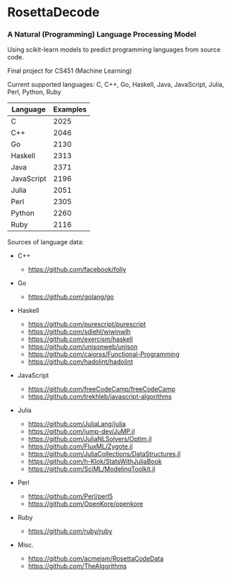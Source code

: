 # RosettaDecode
### A Natural (Programming) Language Processing Model

Using scikit-learn models to predict programming languages from source code.


Final project for CS451 (Machine Learning)


Current supported languages: C, C++, Go, Haskell, Java, JavaScript, Julia, Perl, Python, Ruby

| Language    | Examples    |
| ----------- | ----------- |
| C           | 2025        |
| C++         | 2046        |
| Go          | 2130        |
| Haskell     | 2313        |
| Java        | 2371        |
| JavaScript  | 2196        |
| Julia       | 2051        |
| Perl        | 2305        |
| Python      | 2260        |
| Ruby        | 2116        |

Sources of language data:
- C++
  - https://github.com/facebook/folly
  
- Go
  - https://github.com/golang/go
  
- Haskell
  - https://github.com/purescript/purescript
  - https://github.com/sdiehl/wiwinwlh
  - https://github.com/exercism/haskell
  - https://github.com/unisonweb/unison
  - https://github.com/caiorss/Functional-Programming
  - https://github.com/hadolint/hadolint
  
- JavaScript
  - https://github.com/freeCodeCamp/freeCodeCamp
  - https://github.com/trekhleb/javascript-algorithms
  
- Julia
  - https://github.com/JuliaLang/julia
  - https://github.com/jump-dev/JuMP.jl
  - https://github.com/JuliaNLSolvers/Optim.jl
  - https://github.com/FluxML/Zygote.jl
  - https://github.com/JuliaCollections/DataStructures.jl
  - https://github.com/h-Klok/StatsWithJuliaBook
  - https://github.com/SciML/ModelingToolkit.jl
  
- Perl
  - https://github.com/Perl/perl5
  - https://github.com/OpenKore/openkore
  
- Ruby
  - https://github.com/ruby/ruby
  
- Misc.
  - https://github.com/acmeism/RosettaCodeData
  - https://github.com/TheAlgorithms
